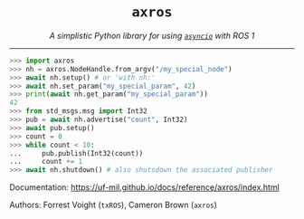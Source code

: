 <center>

# `axros`
_A simplistic Python library for using [`asyncio`](https://docs.python.org/3/library/asyncio.html) with ROS 1_

</center>
<hr />

```python
>>> import axros
>>> nh = axros.NodeHandle.from_argv("/my_special_node")
>>> await nh.setup() # or 'with nh:'
>>> await nh.set_param("my_special_param", 42)
>>> print(await nh.get_param("my_special_param"))
42
>>> from std_msgs.msg import Int32
>>> pub = await nh.advertise("count", Int32)
>>> await pub.setup()
>>> count = 0
>>> while count < 10:
...     pub.publish(Int32(count))
...     count += 1
>>> await nh.shutdown() # also shutsdown the associated publisher
```

Documentation: https://uf-mil.github.io/docs/reference/axros/index.html

Authors: Forrest Voight (`txROS`), Cameron Brown (`axros`)
